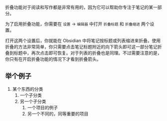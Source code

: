 折叠功能对于阅读和写作都是非常有用的，因为它可以帮助你专注于笔记的某一部分。

为了启用折叠功能，你需要在 `设置` → `编辑器` 中打开 `折叠标题` 和 `折叠缩进` 两个设置。

打开这两个设置后，你就能在 Obsidian 中将笔记按标题或列表缩进来折叠。使用折叠的方法非常简单，你只需要点击笔记标题附近的向下箭头即可这一部分笔记折叠到标题中，再次点击即可恢复。对于列表的折叠也是同理。不过需要注意的是，你只有在开启折叠功能的情况下才看到折叠箭头。

## 举个例子

1. 某个东西的分类
	1. 一个子分类
	2. 另一个子分类
		1. 一个项目的例子
		2. 另一个不同的，同等重要的项目